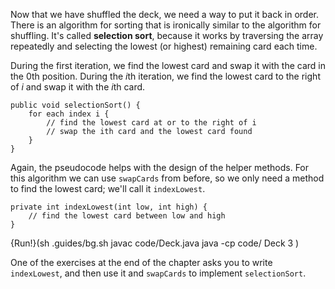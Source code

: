 Now that we have shuffled the deck, we need a way to put it back in order. There is an algorithm for sorting that is ironically similar to the algorithm for shuffling. It's called **selection sort**, because it works by traversing the array repeatedly and selecting the lowest (or highest) remaining card each time.

During the first iteration, we find the lowest card and swap it with the card in the 0th position. During the $i$th iteration, we find the lowest card to the right of $i$ and swap it with the $i$th card.

```code
public void selectionSort() {
    for each index i {
        // find the lowest card at or to the right of i
        // swap the ith card and the lowest card found
    }
}
```

Again, the pseudocode helps with the design of the helper methods. For this algorithm we can use `swapCards` from before, so we only need a method to find the lowest card; we'll call it `indexLowest`.

```code
private int indexLowest(int low, int high) {
    // find the lowest card between low and high
}
```


{Run!}(sh .guides/bg.sh javac code/Deck.java java -cp code/ Deck 3 )


One of the exercises at the end of the chapter asks you to write `indexLowest`, and then use it and `swapCards` to implement `selectionSort`.